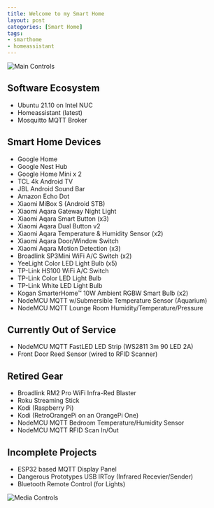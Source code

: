 ```yaml
---
title: Welcome to my Smart Home
layout: post
categories: [Smart Home]
tags:
- smarthome
- homeassistant
---
```


![Main Controls]({{page.url}}screenshot.jpg)

## Software Ecosystem

* Ubuntu 21.10 on Intel NUC
* Homeassistant (latest)
* Mosquitto MQTT Broker

## Smart Home Devices

* Google Home
* Google Nest Hub 
* Google Home Mini x 2
* TCL 4k Android TV
* JBL Android Sound Bar
* Amazon Echo Dot
* Xiaomi MiBox S (Android STB)
* Xiaomi Aqara Gateway Night Light
* Xiaomi Aqara Smart Button (x3)
* Xiaomi Aqara Dual Button v2
* Xiaomi Aqara Temperature & Humidity Sensor (x2)
* Xiaomi Aqara Door/Window Switch
* Xiaomi Aqara Motion Detection (x3)
* Broadlink SP3Mini WiFi A/C Switch (x2)
* YeeLight Color LED Light Bulb (x5)
* TP-Link HS100 WiFi A/C Switch 
* TP-Link Color LED Light Bulb
* TP-Link White LED Light Bulb
* Kogan SmarterHome™ 10W Ambient RGBW Smart Bulb (x2)
* NodeMCU MQTT w/Submersible Temperature Sensor (Aquarium)
* NodeMCU MQTT Lounge Room Humidity/Temperature/Pressure

## Currently Out of Service

* NodeMCU MQTT FastLED LED Strip (WS2811 3m 90 LED 2A)
* Front Door Reed Sensor (wired to RFID Scanner)

## Retired Gear

* Broadlink RM2 Pro WiFi Infra-Red Blaster
* Roku Streaming Stick
* Kodi (Raspberry Pi)
* Kodi (RetroOrangePi on an OrangePi One)
* NodeMCU MQTT Bedroom Temperature/Humidity Sensor
* NodeMCU MQTT RFID Scan In/Out

## Incomplete Projects

* ESP32 based MQTT Display Panel
* Dangerous Prototypes USB IRToy (Infrared Recevier/Sender)
* Bluetooth Remote Control (for Lights)

![Media Controls]({{page.url}}media.jpg)




